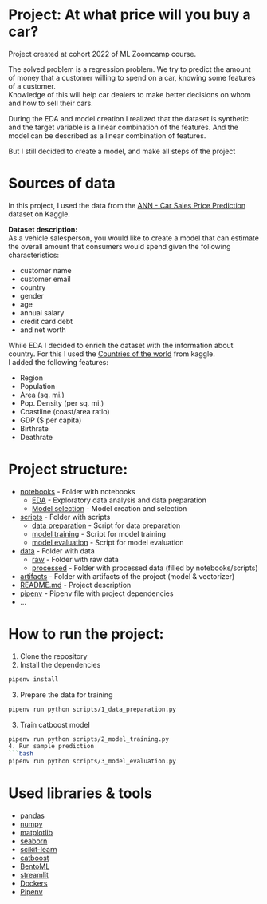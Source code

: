 # Project: At what price will you buy a car? 
Project created at cohort 2022 of ML Zoomcamp course.

The solved problem is a regression problem. We try to predict the amount of money that a customer willing to spend on a car, knowing some features of a customer.  
Knowledge of this will help car dealers to make better decisions on whom and how to sell their cars.

During the EDA and model creation I realized that the dataset is synthetic and the target variable is a linear combination of the features. And the model can be described as a linear combination of features.  

But I still decided to create a model, and make all steps of the project

# Sources of data
In this project, I used the data from the [ANN - Car Sales Price Prediction](https://www.kaggle.com/datasets/yashpaloswal/ann-car-sales-price-prediction) dataset on Kaggle.

**Dataset description:**  
As a vehicle salesperson, you would like to create a model that can estimate the overall amount that consumers would spend given the following characteristics:
- customer name
- customer email
- country
- gender
- age
- annual salary
- credit card debt
- and net worth

While EDA I decided to enrich the dataset with the information about country. For this I used the [Countries of the world](https://www.kaggle.com/datasets/fernandol/countries-of-the-world) from kaggle.  
I added the following features:
- Region
- Population
- Area (sq. mi.)
- Pop. Density (per sq. mi.)
- Coastline (coast/area ratio)
- GDP ($ per capita)
- Birthrate
- Deathrate

# Project structure:
- [notebooks](notebooks) - Folder with notebooks
  - [EDA](<notebooks/1.%20EDA%20&%20data%20preparation.ipynb>) - Exploratory data analysis and data preparation
  - [Model selection](<notebooks/2.%20Model%20training.ipynb>) - Model creation and selection
- [scripts](scripts) - Folder with scripts
  - [data preparation](scripts/1_data_preparation.py) - Script for data preparation
  - [model training](scripts/2_model_training.py) - Script for model training
  - [model evaluation](scripts/3_model_evaluation.py) - Script for model evaluation
- [data](data) - Folder with data
  - [raw](data/raw) - Folder with raw data
  - [processed](data/processed) - Folder with processed data (filled by notebooks/scripts)
- [artifacts](artefacts) - Folder with artifacts of the project (model & vectorizer)
- [README.md](README.md) - Project description
- [pipenv](Pipfile) - Pipenv file with project dependencies
- ...

# How to run the project:
1. Clone the repository
2. Install the dependencies
```bash
pipenv install
```
3. Prepare the data for training
```bash
pipenv run python scripts/1_data_preparation.py
```
3. Train catboost model
```bash
pipenv run python scripts/2_model_training.py
4. Run sample prediction
```bash
pipenv run python scripts/3_model_evaluation.py
```

# Used libraries & tools
- [pandas](https://pandas.pydata.org/)
- [numpy](https://numpy.org/)
- [matplotlib](https://matplotlib.org/)
- [seaborn](https://seaborn.pydata.org/)
- [scikit-learn](https://scikit-learn.org/stable/)
- [catboost](https://catboost.ai/)
- [BentoML](https://bentoml.org/)
- [streamlit](https://streamlit.io/)
- [Dockers](https://www.docker.com/)
- [Pipenv](https://pypi.org/project/pipenv/)
